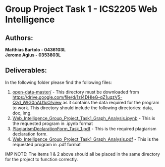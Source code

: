 # Group Project Task 1 - ICS2205 Web Intelligence
## Authors: 
**Matthias Bartolo - 0436103L** <br>
**Jerome Agius - 0353803L** <br>

## Deliverables:
In the following folder please find the following files:

1. [open-data-master/](https://github.com/mbar0075/Web-Intelligence/tree/main/Group%20Projects/Deliverables%20Graph%20Analysis/open-data-master) - This directory must be downloaded from https://drive.google.com/file/d/1zI4DHIeG-qZ1uqzV5-Qzd_iWG0nAU1oO/view as it contains the data required for the   program to work. This directory should include the following directories: data, doc, img.
2. [Web_Intelligence_Group_Project_Task1_Graph_Analysis.ipynb](https://github.com/mbar0075/Web-Intelligence/blob/main/Group%20Projects/Deliverables%20Graph%20Analysis/Web_Intelligence_Group_Project_Task1_Graph_Analysis.ipynb) - This is the requested program in .ipynb format
3. [PlagiarismDeclarationForm_Task_1.pdf](https://github.com/mbar0075/Web-Intelligence/blob/main/Group%20Projects/Deliverables%20Graph%20Analysis/PlagiarismDeclarationForm_Task_1.pdf) - This is the required plagiarism declaration form.
4. [Web_Intelligence_Group_Project_Task1_Graph_Analysis.pdf](https://github.com/mbar0075/Web-Intelligence/blob/main/Group%20Projects/Deliverables%20Graph%20Analysis/Web_Intelligence_Group_Project_Task1_Graph_Analysis.pdf) - This is the requested program in .pdf format

IMP NOTE: The items 1 & 2 above should all be placed in the same directory for the project to function correctly.
